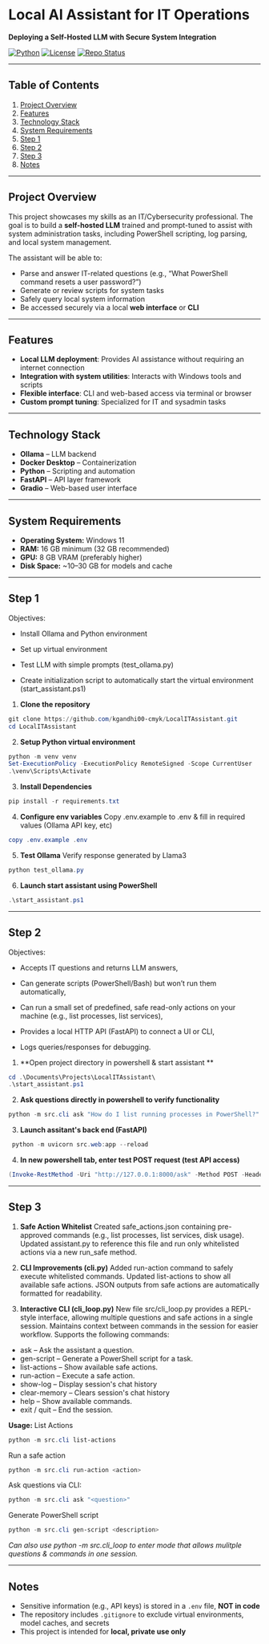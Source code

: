 # Local AI Assistant for IT Operations  
**Deploying a Self-Hosted LLM with Secure System Integration**

[![Python](https://img.shields.io/badge/Python-3.13.7-blue?logo=python&logoColor=white)](https://www.python.org/) 
[![License](https://img.shields.io/badge/License-MIT-green)](LICENSE)
[![Repo Status](https://img.shields.io/badge/Status-Phase%201-yellow)](README.md)

---

## Table of Contents

1. [Project Overview](#project-overview)  
2. [Features](#features)  
3. [Technology Stack](#technology-stack)  
4. [System Requirements](#system-requirements)  
5. [Step 1](#step-1)  
6. [Step 2](#Step-2)
7. [Step 3](#Step-3)  
8. [Notes](#notes)

---

## Project Overview

This project showcases my skills as an IT/Cybersecurity professional. The goal is to build a **self-hosted LLM** trained and prompt-tuned to assist with system administration tasks, including PowerShell scripting, log parsing, and local system management.  

The assistant will be able to:  
- Parse and answer IT-related questions (e.g., “What PowerShell command resets a user password?”)  
- Generate or review scripts for system tasks  
- Safely query local system information  
- Be accessed securely via a local **web interface** or **CLI**

---

## Features

- **Local LLM deployment**: Provides AI assistance without requiring an internet connection  
- **Integration with system utilities**: Interacts with Windows tools and scripts  
- **Flexible interface**: CLI and web-based access via terminal or browser  
- **Custom prompt tuning**: Specialized for IT and sysadmin tasks  

---

## Technology Stack

- **Ollama** – LLM backend  
- **Docker Desktop** – Containerization  
- **Python** – Scripting and automation 
- **FastAPI** – API layer framework  
- **Gradio** – Web-based user interface  

---

## System Requirements

- **Operating System:** Windows 11  
- **RAM:** 16 GB minimum (32 GB recommended)  
- **GPU:** 8 GB VRAM (preferably higher)  
- **Disk Space:** ~10–30 GB for models and cache  

---

## Step 1
Objectives:
- Install Ollama and Python environment

- Set up virtual environment

- Test LLM with simple prompts (test_ollama.py)

- Create initialization script to automatically start the virtual environment (start_assistant.ps1)

1. **Clone the repository**
```powershell
git clone https://github.com/kgandhi00-cmyk/LocalITAssistant.git
cd LocalITAssistant
```
2. **Setup Python virtual environment**
```powershell
python -m venv venv
Set-ExecutionPolicy -ExecutionPolicy RemoteSigned -Scope CurrentUser
.\venv\Scripts\Activate
```
3. **Install Dependencies**
```powershell
pip install -r requirements.txt
```
4. **Configure env variables**
Copy .env.example to .env & fill in required values (Ollama API key, etc)
```powershell
copy .env.example .env
```
5. **Test Ollama**
Verify response generated by Llama3
```powershell
python test_ollama.py
```
6. **Launch start assistant using PowerShell**
``` powershell
.\start_assistant.ps1
```

---

## Step 2
Objectives:
- Accepts IT questions and returns LLM answers,

- Can generate scripts (PowerShell/Bash) but won’t run them automatically,

- Can run a small set of predefined, safe read-only actions on your machine (e.g., list processes, list services),

- Provides a local HTTP API (FastAPI) to connect a UI or CLI,

- Logs queries/responses for debugging.

1. **Open project directory in powershell & start assistant **
```powershell
cd .\Documents\Projects\LocalITAssistant\
.\start_assistant.ps1
```
2. **Ask questions directly in powershell to verify functionality**
```powershell
python -m src.cli ask "How do I list running processes in PowerShell?"
```
3. **Launch assitant's back end (FastAPI)**
```powershell
 python -m uvicorn src.web:app --reload   
```
4. **In new powershell tab, enter test POST request (test API access)**
```powershell
(Invoke-RestMethod -Uri "http://127.0.0.1:8000/ask" -Method POST -Headers @{ "x-api-key"="example_api_key_please_replace" } -Body (@{ question="How do I list all running services in PowerShell?" } | ConvertTo-Json) -ContentType "application/json").answer
```

---

## Step 3
1. **Safe Action Whitelist**
Created safe_actions.json containing pre-approved commands (e.g., list processes, list services, disk usage).
Updated assistant.py to reference this file and run only whitelisted actions via a new run_safe method.

2. **CLI Improvements (cli.py)**
Added run-action command to safely execute whitelisted commands.
Updated list-actions to show all available safe actions.
JSON outputs from safe actions are automatically formatted for readability.

3. **Interactive CLI (cli_loop.py)**
New file src/cli_loop.py provides a REPL-style interface, allowing multiple questions and safe actions in a single session.
Maintains context between commands in the session for easier workflow.
Supports the following commands:
- ask <question> – Ask the assistant a question.
- gen-script <task> – Generate a PowerShell script for a task.
- list-actions – Show available safe actions.
- run-action <action> – Execute a safe action.
- show-log – Display session's chat history
- clear-memory – Clears session's chat history
- help – Show available commands.
- exit / quit – End the session.

**Usage:**
List Actions
```powershell
python -m src.cli list-actions
```
Run a safe action
```powershell
python -m src.cli run-action <action>
```
Ask questions via CLI:
```powershell
python -m src.cli ask "<question>"
```
Generate PowerShell script
```powershell
python -m src.cli gen-script <description>
```
*Can also use python -m src.cli_loop to enter mode that allows mulitple questions & commands in one session.*

---

## Notes

- Sensitive information (e.g., API keys) is stored in a `.env` file, **NOT in code**  
- The repository includes `.gitignore` to exclude virtual environments, model caches, and secrets  
- This project is intended for **local, private use only**
